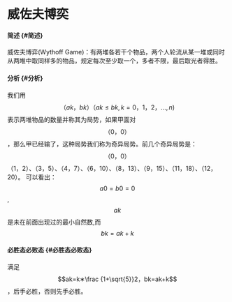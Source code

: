 # 威佐夫博奕

#### 简述 {#简述}

威佐夫博弈\(Wythoff Game\)：有两堆各若干个物品，两个人轮流从某一堆或同时从两堆中取同样多的物品，规定每次至少取一个，多者不限，最后取光者得胜。

#### 分析 {#分析}

我们用 $$（ak，bk）（ak≤bk,k=0，1，2，...,n)$$ 表示两堆物品的数量并称其为局势，如果甲面对 $$（0，0）$$，那么甲已经输了，这种局势我们称为奇异局势。前几个奇异局势是： $$（0，0）$$ （1，2）、（3，5）、（4，7）、（6，10）、（8，13）、（9，15）、（11，18）、（12，20）。 可以看出： $$a0=b0=0$$ , $$ak$$ 是未在前面出现过的最小自然数,而 $$bk=ak+k$$ 

#### 必胜态必败态 {#必胜态必败态}

满足 $$ak=k∗\frac {1+\sqrt{5}}2，bk=ak+k$$ ，后手必胜，否则先手必胜。

